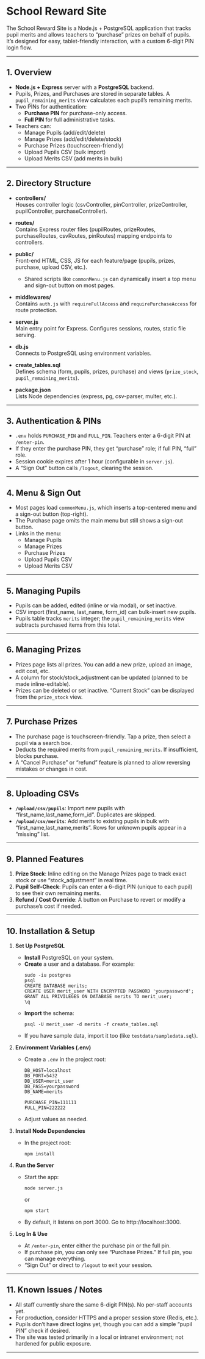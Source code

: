 # School Reward Site

The School Reward Site is a Node.js + PostgreSQL application that tracks pupil merits and allows teachers to “purchase” prizes on behalf of pupils. It’s designed for easy, tablet-friendly interaction, with a custom 6-digit PIN login flow.

---

## 1. Overview

- **Node.js + Express** server with a **PostgreSQL** backend.
- Pupils, Prizes, and Purchases are stored in separate tables. A `pupil_remaining_merits` view calculates each pupil’s remaining merits.
- Two PINs for authentication:
  - **Purchase PIN** for purchase-only access.
  - **Full PIN** for full administrative tasks.
- Teachers can:
  - Manage Pupils (add/edit/delete)
  - Manage Prizes (add/edit/delete/stock)
  - Purchase Prizes (touchscreen-friendly)
  - Upload Pupils CSV (bulk import)
  - Upload Merits CSV (add merits in bulk)

---

## 2. Directory Structure

- **controllers/**  
  Houses controller logic (csvController, pinController, prizeController, pupilController, purchaseController).
  
- **routes/**  
  Contains Express router files (pupilRoutes, prizeRoutes, purchaseRoutes, csvRoutes, pinRoutes) mapping endpoints to controllers.

- **public/**  
  Front-end HTML, CSS, JS for each feature/page (pupils, prizes, purchase, upload CSV, etc.).  
  - Shared scripts like `commonMenu.js` can dynamically insert a top menu and sign-out button on most pages.

- **middlewares/**  
  Contains `auth.js` with `requireFullAccess` and `requirePurchaseAccess` for route protection.

- **server.js**  
  Main entry point for Express. Configures sessions, routes, static file serving.

- **db.js**  
  Connects to PostgreSQL using environment variables.

- **create_tables.sql**  
  Defines schema (form, pupils, prizes, purchase) and views (`prize_stock`, `pupil_remaining_merits`).

- **package.json**  
  Lists Node dependencies (express, pg, csv-parser, multer, etc.).

---

## 3. Authentication & PINs

- `.env` holds `PURCHASE_PIN` and `FULL_PIN`. Teachers enter a 6-digit PIN at `/enter-pin`.  
- If they enter the purchase PIN, they get “purchase” role; if full PIN, “full” role.  
- Session cookie expires after 1 hour (configurable in `server.js`).  
- A “Sign Out” button calls `/logout`, clearing the session.

---

## 4. Menu & Sign Out

- Most pages load `commonMenu.js`, which inserts a top-centered menu and a sign-out button (top-right).
- The Purchase page omits the main menu but still shows a sign-out button.  
- Links in the menu:
  - Manage Pupils
  - Manage Prizes
  - Purchase Prizes
  - Upload Pupils CSV
  - Upload Merits CSV

---

## 5. Managing Pupils

- Pupils can be added, edited (inline or via modal), or set inactive.  
- CSV import (first_name, last_name, form_id) can bulk-insert new pupils.  
- Pupils table tracks `merits` integer; the `pupil_remaining_merits` view subtracts purchased items from this total.

---

## 6. Managing Prizes

- Prizes page lists all prizes. You can add a new prize, upload an image, edit cost, etc.
- A column for stock/stock_adjustment can be updated (planned to be made inline-editable).
- Prizes can be deleted or set inactive. “Current Stock” can be displayed from the `prize_stock` view.

---

## 7. Purchase Prizes

- The purchase page is touchscreen-friendly. Tap a prize, then select a pupil via a search box.
- Deducts the required merits from `pupil_remaining_merits`. If insufficient, blocks purchase.
- A “Cancel Purchase” or “refund” feature is planned to allow reversing mistakes or changes in cost.

---

## 8. Uploading CSVs

- **`/upload/csv/pupils`**: Import new pupils with “first_name,last_name,form_id”. Duplicates are skipped.
- **`/upload/csv/merits`**: Add merits to existing pupils in bulk with “first_name,last_name,merits”. Rows for unknown pupils appear in a “missing” list.

---

## 9. Planned Features

1. **Prize Stock**: Inline editing on the Manage Prizes page to track exact stock or use “stock_adjustment” in real time.
2. **Pupil Self-Check**: Pupils can enter a 6-digit PIN (unique to each pupil) to see their own remaining merits.
3. **Refund / Cost Override**: A button on Purchase to revert or modify a purchase’s cost if needed.

---

## 10. Installation & Setup

1. **Set Up PostgreSQL**  
   - **Install** PostgreSQL on your system.  
   - **Create** a user and a database. For example:
     ```
     sudo -iu postgres
     psql
     CREATE DATABASE merits;
     CREATE USER merit_user WITH ENCRYPTED PASSWORD 'yourpassword';
     GRANT ALL PRIVILEGES ON DATABASE merits TO merit_user;
     \q
     ```
   - **Import** the schema:
     ```
     psql -U merit_user -d merits -f create_tables.sql
     ```
   - If you have sample data, import it too (like `testdata/sampledata.sql`).

2. **Environment Variables (.env)**  
   - Create a `.env` in the project root:
     ```
     DB_HOST=localhost
     DB_PORT=5432
     DB_USER=merit_user
     DB_PASS=yourpassword
     DB_NAME=merits

     PURCHASE_PIN=111111
     FULL_PIN=222222
     ```
   - Adjust values as needed.

3. **Install Node Dependencies**  
   - In the project root:
     ```
     npm install
     ```

4. **Run the Server**  
   - Start the app:
     ```
     node server.js
     ```
     or
     ```
     npm start
     ```
   - By default, it listens on port 3000. Go to http://localhost:3000.

5. **Log In & Use**  
   - At `/enter-pin`, enter either the purchase pin or the full pin.
   - If purchase pin, you can only see “Purchase Prizes.” If full pin, you can manage everything.
   - “Sign Out” or direct to `/logout` to exit your session.

---

## 11. Known Issues / Notes

- All staff currently share the same 6-digit PIN(s). No per-staff accounts yet.
- For production, consider HTTPS and a proper session store (Redis, etc.).
- Pupils don’t have direct logins yet, though you can add a simple “pupil PIN” check if desired.
- The site was tested primarily in a local or intranet environment; not hardened for public exposure.

--------------------------------------------------------------------------------

